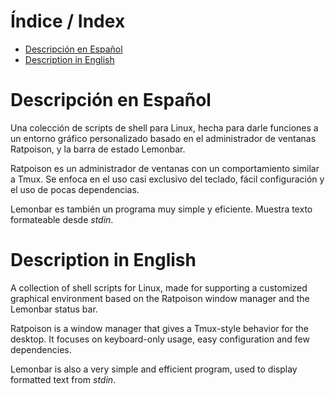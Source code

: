 # Índice / Index
- [Descripción en Español](#descripción-en-español)
- [Description in English](#description-in-english)

# Descripción en Español
Una colección de scripts de shell para Linux, hecha para darle funciones a un entorno gráfico personalizado basado en el administrador de ventanas Ratpoison, y la barra de estado Lemonbar.

Ratpoison es un administrador de ventanas con un comportamiento similar a Tmux. Se enfoca en el uso casi exclusivo del teclado, fácil configuración y el uso de pocas dependencias.

Lemonbar es también un programa muy simple y eficiente. Muestra texto formateable desde _stdin_.

# Description in English
A collection of shell scripts for Linux, made for supporting a customized graphical environment based on the Ratpoison window manager and the Lemonbar status bar.

Ratpoison is a window manager that gives a Tmux-style behavior for the desktop. It focuses on keyboard-only usage, easy configuration and few dependencies.

Lemonbar is also a very simple and efficient program, used to display formatted text from _stdin_.
